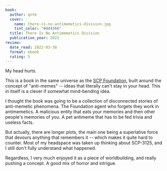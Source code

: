 ```yaml
---
book:
  author: qntm
  cover:
    name: there-is-no-antimemetics-division.jpg
    tint_color: "#dd4366"
  title: There Is No Antimemetics Division
  publication_year: 2021
review:
  date_read: 2022-03-30
  format: ebook
  rating: 5
---
```


My head hurts.

This is a book in the same universe as the [SCP Foundation], built around the concept of "anti-memes" -- ideas that literally can't stay in your head.
This in itself is a clever if somewhat mind-bending idea.

I thought the book was going to be a collection of disconnected stories of anti-memetic phenomena.
The Foundation agent who forgets they work in antimemetics.
A malicious entity that eats your memories and then other people's memories of you.
A pet antimeme that has to be fed trivia and useless facts.

But actually, there are longer plots, the main one being a superlative force that devours anything that remembers it -- which makes it quite hard to counter.
Most of my headspace was taken up thinking about SCP-3125, and I still don't fully understand what happened.

Regardless, I very much enjoyed it as a piece of worldbuilding, and really pushing a concept.
A good mix of horror and intrigue.

[SCP Foundation]: https://en.wikipedia.org/wiki/SCP_Foundation
